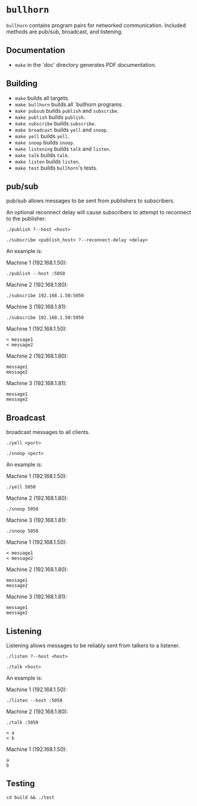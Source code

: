 # `bullhorn`

`bullhorn` contains program pairs for networked communication. Included methods
are pub/sub, broadcast, and listening.

## Documentation

* `make` in the 'doc' directory generates PDF documentation.

## Building

* `make` builds all targets.
* `make bullhorn` builds all `bullhorn programs.
* `make pubsub` builds `publish` and `subscribe`.
* `make publish` builds `publish`.
* `make subscribe` builds `subscribe`.
* `make broadcast` builds `yell` and `snoop`.
* `make yell` builds `yell`.
* `make snoop` builds `snoop`.
* `make listening` builds `talk` and `listen`.
* `make talk` builds `talk`.
* `make listen` builds `listen`.
* `make test` builds `bullhorn`'s tests.

## pub/sub

pub/sub allows messages to be sent from publishers to subscribers.

An optional reconnect delay will cause subscribers to attempt to reconnect to
the publisher.

```
./publish ?--host <host>
```

```
./subscribe <publish_host> ?--reconnect-delay <delay>
```

An example is:

Machine 1 (192.168.1.50):

```
./publish --host :5050
```

Machine 2 (192.168.1.80):

```
./subscribe 192.168.1.50:5050
```

Machine 3 (192.168.1.81):

```
./subscribe 192.168.1.50:5050
```

Machine 1 (192.168.1.50):

```
< message1
< message2
```

Machine 2 (192.168.1.80):

```
message1
message2
```

Machine 3 (192.168.1.81):

```
message1
message2
```

## Broadcast

broadcast messages to all clients.

```
./yell <port>
```

```
./snoop <port>
```

An example is:

Machine 1 (192.168.1.50):

```
./yell 5050
```

Machine 2 (192.168.1.80):

```
./snoop 5050
```

Machine 3 (192.168.1.81):

```
./snoop 5050
```

Machine 1 (192.168.1.50):

```
< message1
< message2
```

Machine 2 (192.168.1.80):

```
message1
message2
```

Machine 3 (192.168.1.81):

```
message1
message2
```

## Listening

Listening allows messages to be reliably sent from talkers to a listener.

```
./listen ?--host <host>
```

```
./talk <host>
```

An example is:

Machine 1 (192.168.1.50):

```
./listen --host :5050
```

Machine 2 (192.168.1.80):

```
./talk :5050

< a
< b
```

Machine 1 (192.168.1.50):

```
a
b
```

## Testing

```
cd build && ./test
```
